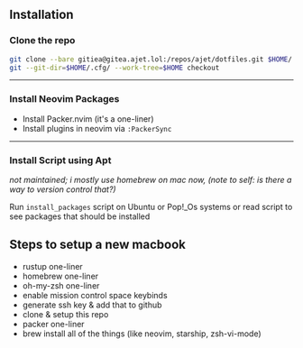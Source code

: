 ## Installation

### Clone the repo

```bash
git clone --bare gitiea@gitea.ajet.lol:/repos/ajet/dotfiles.git $HOME/.cfg
git --git-dir=$HOME/.cfg/ --work-tree=$HOME checkout
```

<hr>

### Install Neovim Packages
- Install Packer.nvim (it's a one-liner)
- Install plugins in neovim via `:PackerSync`

<hr>

### Install Script using Apt

*not maintained; i mostly use homebrew on mac now, (note to self: is there a way to version control that?)*

Run `install_packages` script on Ubuntu or Pop!_Os systems or read script to see packages that should be installed

## Steps to setup a new macbook
- rustup one-liner
- homebrew one-liner
- oh-my-zsh one-liner
- enable mission control space keybinds
- generate ssh key & add that to github
- clone & setup this repo
- packer one-liner
- brew install all of the things (like neovim, starship, zsh-vi-mode)

